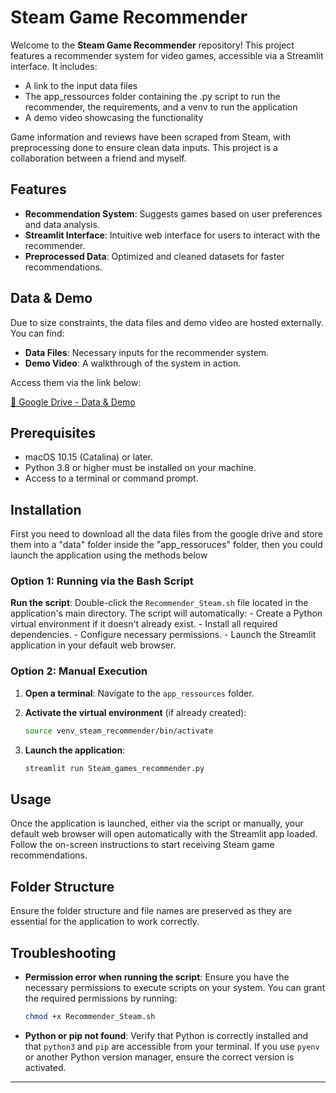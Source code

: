 # Steam Game Recommender

Welcome to the **Steam Game Recommender** repository! This project features a recommender system for video games, accessible via a Streamlit interface. It includes:

- A link to the input data files
- The app_ressources folder containing the .py script to run the recommender, the requirements, and a venv to run the application
- A demo video showcasing the functionality

Game information and reviews have been scraped from Steam, with preprocessing done to ensure clean data inputs. This project is a collaboration between a friend and myself.

## Features

- **Recommendation System**: Suggests games based on user preferences and data analysis.
- **Streamlit Interface**: Intuitive web interface for users to interact with the recommender.
- **Preprocessed Data**: Optimized and cleaned datasets for faster recommendations.

## Data & Demo

Due to size constraints, the data files and demo video are hosted externally. You can find:

- **Data Files**: Necessary inputs for the recommender system.
- **Demo Video**: A walkthrough of the system in action.

Access them via the link below:

[🔗 Google Drive - Data & Demo](https://drive.google.com/drive/folders/1kM9fziNo1yiWSwg-EgfdKQFK_tUFeokx?usp=sharing)

## Prerequisites

- macOS 10.15 (Catalina) or later.
- Python 3.8 or higher must be installed on your machine.
- Access to a terminal or command prompt.

## Installation

First you need to download all the data files from the google drive and store them into a "data" folder inside the "app_ressoruces" folder, then you could launch the application using the methods below

### Option 1: Running via the Bash Script

**Run the script**: Double-click the `Recommender_Steam.sh` file located in the application's main directory. The script will automatically:
    - Create a Python virtual environment if it doesn't already exist.
    - Install all required dependencies.
    - Configure necessary permissions.
    - Launch the Streamlit application in your default web browser.

### Option 2: Manual Execution

1. **Open a terminal**: Navigate to the `app_ressources` folder.

2. **Activate the virtual environment** (if already created):
    ```bash
    source venv_steam_recommender/bin/activate
    ```

3. **Launch the application**:
    ```bash
    streamlit run Steam_games_recommender.py
    ```

## Usage

Once the application is launched, either via the script or manually, your default web browser will open automatically with the Streamlit app loaded. Follow the on-screen instructions to start receiving Steam game recommendations.

## Folder Structure

Ensure the folder structure and file names are preserved as they are essential for the application to work correctly.

## Troubleshooting

- **Permission error when running the script**: Ensure you have the necessary permissions to execute scripts on your system. You can grant the required permissions by running:
    ```bash
    chmod +x Recommender_Steam.sh
    ```

- **Python or pip not found**: Verify that Python is correctly installed and that `python3` and `pip` are accessible from your terminal. If you use `pyenv` or another Python version manager, ensure the correct version is activated.

---
